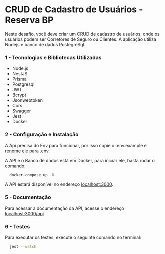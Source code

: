 # CRUD de Cadastro de Usuários - Reserva BP

Neste desafio, você deve criar um CRUD de cadastro de usuários, onde os usuários podem ser Corretores de Seguro ou Clientes.
A aplicação utiliza Nodejs e banco de dados PostegreSql.

### 1 - Tecnologias e Bibliotecas Utilizadas

- Node.js
- NestJS
- Prisma
- Postgresql
- JWT
- Bcrypt
- Jsonwebtoken
- Cors
- Swagger
- Jest
- Docker

### 2 - Configuração e Instalação
A Api precisa do Env para funcionar, por isso copie o .env.example e renome ele para .env.

A API e o Banco de dados está em Docker, para iniciar ele, basta rodar o comando:

```bash
  docker-compose up -D
```


A API estará disponível no endereço [localhost:3000](http://localhost:3000).

### 5 - Documentação

Para acessar a documentação da API, acesse o endereço [localhost:3000/api](http://localhost:3000/api)

### 6 - Testes

Para executar os testes, execute o seguinte comando no terminal:

```bash
  jest --watch
```
